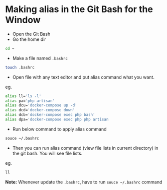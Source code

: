 # Making alias in the Git Bash for the Window

- Open the Git Bash
- Go the home dir
```sh
cd ~
```
- Make a file named `.bashrc`
```sh
touch .bashrc
```
- Open file with any text editor and put alias command what you want.

eg.
```sh
alias ll='ls -l'
alias pa='php artisan'
alias dcu='docker-compose up -d'
alias dcd='docker-compose down'
alias dcb='docker-compose exec php bash' 
alias dpa='docker-compose exec php php artisan
```
- Run below command to apply alias command
```sh
souce ~/.bashrc
```
- Then you can run alias command (view file lists in current directory) in the git bash. You will see file lists.

eg.
```bash
ll
```

**Note:** Whenever update the `.bashrc`, have to run `souce ~/.bashrc` command

